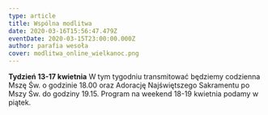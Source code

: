 ```yaml
---
type: article
title: Wspólna modlitwa
date: 2020-03-16T15:56:47.479Z
eventDate: 2020-03-15T23:00:00.000Z
author: parafia wesoła
cover: modlitwa_online_wielkanoc.png
---
```

**Tydzień 13-17 kwietnia**
W tym tygodniu transmitować będziemy codzienna Mszę Św. o godzinie 18.00 oraz Adorację Najświętszego Sakramentu po Mszy Św. do godziny 19.15.
Program na weekend 18-19 kwietnia podamy w piątek. 
